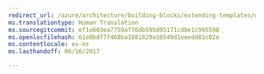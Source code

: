 ```yaml
---
redirect_url: /azure/architecture/building-blocks/extending-templates/update-resource
ms.translationtype: Human Translation
ms.sourcegitcommit: ef1e603ea7759af76db595d95171cdbe1c995598
ms.openlocfilehash: 61e0bdf7f468ba1881829a10549d1eeedd81c02e
ms.contentlocale: es-es
ms.lasthandoff: 06/16/2017

---
```

